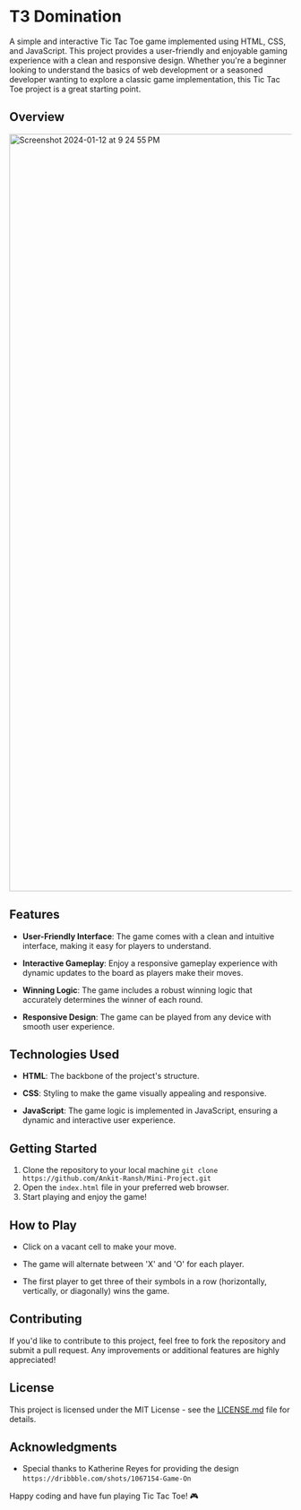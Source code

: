 # T3 Domination

A simple and interactive Tic Tac Toe game implemented using HTML, CSS, and JavaScript. This project provides a user-friendly and enjoyable gaming experience with a clean and responsive design. Whether you're a beginner looking to understand the basics of web development or a seasoned developer wanting to explore a classic game implementation, this Tic Tac Toe project is a great starting point.

## Overview
<img width="1352" alt="Screenshot 2024-01-12 at 9 24 55 PM" src="https://github.com/Ankit-Ransh/Mini-Project/assets/98517507/bf058979-41e1-4a15-8c4d-80e197793845">

## Features

- **User-Friendly Interface**: The game comes with a clean and intuitive interface, making it easy for players to understand.
  
- **Interactive Gameplay**: Enjoy a responsive gameplay experience with dynamic updates to the board as players make their moves.
  
- **Winning Logic**: The game includes a robust winning logic that accurately determines the winner of each round.

- **Responsive Design**: The game can be played from any device with smooth user experience.

## Technologies Used

- **HTML**: The backbone of the project's structure.
  
- **CSS**: Styling to make the game visually appealing and responsive.

- **JavaScript**: The game logic is implemented in JavaScript, ensuring a dynamic and interactive user experience.

## Getting Started

1. Clone the repository to your local machine ```git clone https://github.com/Ankit-Ransh/Mini-Project.git```
2. Open the `index.html` file in your preferred web browser.
3. Start playing and enjoy the game!

## How to Play

- Click on a vacant cell to make your move.

- The game will alternate between 'X' and 'O' for each player.

- The first player to get three of their symbols in a row (horizontally, vertically, or diagonally) wins the game.

## Contributing

If you'd like to contribute to this project, feel free to fork the repository and submit a pull request. Any improvements or additional features are highly appreciated!

## License

This project is licensed under the MIT License - see the [LICENSE.md](LICENSE.md) file for details.

## Acknowledgments

- Special thanks to Katherine Reyes for providing the design ```https://dribbble.com/shots/1067154-Game-On```

Happy coding and have fun playing Tic Tac Toe! 🎮
